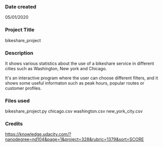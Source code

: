 ### Date created
05/01/2020

### Project Title
bikeshare_project

### Description
It shows various statistics about the use of a bikeshare service in different cities such as Washington, New york and Chicago.

It's an interactive program where the user can choose different filters, and it shows some useful informaton such as peak hours, popular routes or customer profiles.

### Files used
bikeshare_project.py
chicago.csv
washington.csv
new_york_city.csv

### Credits
https://knowledge.udacity.com/?nanodegree=nd104&page=1&project=328&rubric=1379&sort=SCORE
